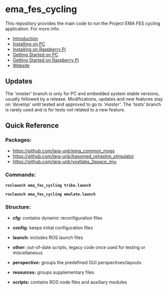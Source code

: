 # ema_fes_cycling
This repository provides the main code to run the Project EMA FES cycling application. For more info:

* [Introduction](https://github.com/lara-unb/ema_fes_cycling/wiki)
* [Installing on PC](https://github.com/lara-unb/ema_fes_cycling/wiki/1.-Installing-on-PC)
* [Installing on Raspberry Pi](https://github.com/lara-unb/ema_fes_cycling/wiki/1.-Installing-on-RASP)
* [Getting Started on PC](https://github.com/lara-unb/ema_fes_cycling/wiki/2.-Getting-Started-on-PC)
* [Getting Started on Raspberry Pi](https://github.com/lara-unb/ema_fes_cycling/wiki/2.-Getting-Started-on-RASP)
* [Website](http://projectema.com/)

## Updates

The _'master'_ branch is only for PC and embedded system stable versions, usually followed by a release. Modifications, updates and new features stay on _'develop'_ until tested and approved to go to _'master'_. The _'tests'_ branch is rarely used and is for tests not related to a new feature.

## Quick Reference

### Packages:

* https://github.com/lara-unb/ema_common_msgs
* https://github.com/lara-unb/hasomed_rehastim_stimulator
* https://github.com/lara-unb/yostlabs_3space_imu

### Commands:

**`roslaunch ema_fes_cycling trike.launch`**

**`roslaunch ema_fes_cycling emulate.launch`**

### Structure:

- **cfg:** contains dynamic reconfiguration files

- **config:** keeps initial configuration files

- **launch:** includes ROS launch files

- **other:** out-of-date scripts, legacy code once used for testing or miscellaneous 

- **perspective:** groups the predefined GUI perspectives/layouts

- **resources:** groups supplementary files

- **scripts:** contains ROS node files and auxiliary modules

